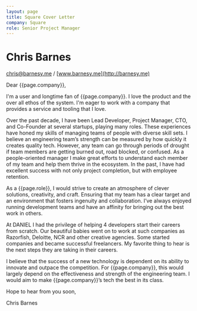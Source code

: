 ```yaml
---
layout: page
title: Square Cover Letter
company: Square
role: Senior Project Manager
---
```


# Chris Barnes

[chris@barnesy.me](mailto:chris@barnesy.me) / [www.barnesy.me](http://barnesy.me)  

Dear {{page.company}},

I'm a user and longtime fan of {{page.company}}. I love the product and the over all ethos of the system. I'm eager to work with a company that provides a service and tooling that I love.

Over the past decade, I have been Lead Developer, Project Manager, CTO, and Co-Founder at several startups, playing many roles. These experiences have honed my skills of managing teams of people with diverse skill sets. I believe  an engineering team’s strength can be measured by how quickly it creates quality tech. However, any team can go through periods of drought if team members are getting burned out, road blocked, or confused. As a people-oriented manager I make great efforts to understand each member of my team and help them thrive in the ecosystem. In the past, I have had excellent success with not only project completion, but with employee retention.

As a {{page.role}}, I would strive to create an atmosphere of clever solutions, creativity, and craft. Ensuring that my team has a clear target and an environment that fosters ingenuity and collaboration. I’ve always enjoyed running development teams and have an affinity for bringing out the best work in others.

At DANIEL I had the privilege of helping 4 developers start their careers from scratch. Our beautiful babies went on to work at such companies as Razorfish, Deloitte, NCR and other creative agencies. Some started companies and became successful freelancers. My favorite thing to hear is the next steps they are taking in their careers.

I believe that the success of a new technology is dependent on its ability to innovate and outpace the competition. For {{page.company}}, this would largely depend on the effectiveness and strength of the engineering team. I would aim to make {{page.company}}’s tech the best in its class.

Hope to hear from you soon,

Chris Barnes
